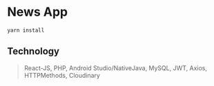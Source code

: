 # News App
```yarn
yarn install
```
## Technology
>React-JS, PHP, Android Studio/NativeJava, MySQL, JWT, Axios, HTTPMethods, Cloudinary
